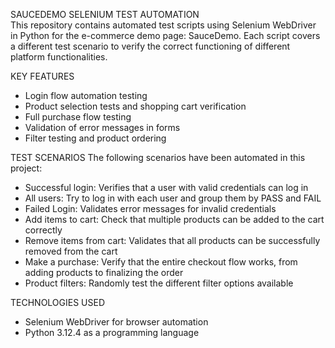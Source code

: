 SAUCEDEMO SELENIUM TEST AUTOMATION  
This repository contains automated test scripts using Selenium WebDriver in Python for the e-commerce demo page: SauceDemo. Each script covers a different test scenario to verify the correct functioning of different platform functionalities.


KEY FEATURES
- Login flow automation testing
- Product selection tests and shopping cart verification
- Full purchase flow testing
- Validation of error messages in forms
- Filter testing and product ordering


TEST SCENARIOS
The following scenarios have been automated in this project:

- Successful login: Verifies that a user with valid credentials can log in
- All users: Try to log in with each user and group them by PASS and FAIL
- Failed Login: Validates error messages for invalid credentials
- Add items to cart: Check that multiple products can be added to the cart correctly
- Remove items from cart: Validates that all products can be successfully removed from the cart
- Make a purchase: Verify that the entire checkout flow works, from adding products to finalizing the order
- Product filters: Randomly test the different filter options available


TECHNOLOGIES USED
- Selenium WebDriver for browser automation
- Python 3.12.4 as a programming language